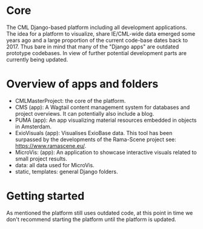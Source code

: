 # Core
The CML Django-based platform including all development applications. 
The idea for a platform to visualize, share IE/CML-wide data emerged some years ago and a large proportion of the current code-base dates back to 2017.
Thus bare in mind that many of the "Django apps" are outdated prototype codebases. In view of further potential development parts are currently being updated.

# Overview of apps and folders
* CMLMasterProject: the core of the platform.
* CMS (app): A Wagtail content management system for databases and project overviews. It can potentially also include a blog.
* PUMA (app): An app visualizing material resources embedded in objects in Amsterdam.
* ExioVisuals (app): Visualises ExioBase data. This tool has been surpassed by the developments of the Rama-Scene project see: https://www.ramascene.eu/. 
* MicroVis: (app): An application to showcase interactive visuals related to small project results.
* data:  all data used for MicroVis.
* static, templates: general Django folders.

# Getting started
As mentioned the platform still uses outdated code, at this point in time we don't recommend starting the platform until the platform is updated.
